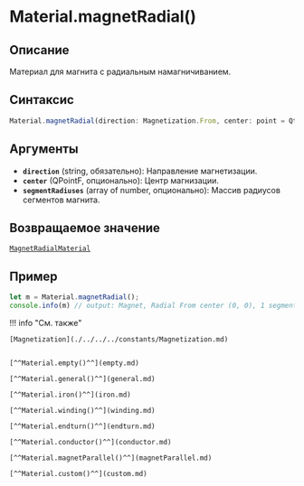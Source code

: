# Material.magnetRadial()

## Описание
Материал для магнита с радиальным намагничиванием.

## Синтаксис
```javascript
Material.magnetRadial(direction: Magnetization.From, center: point = Qt.point(0, 0), segmentRadiuses: array of numbers = []) : MagnetRadialMaterial
``` 

## Аргументы
- **`direction`** (string, обязательно): Направление магнетизации.
- **`center`** (QPointF, опционально): Центр магнизации.
- **`segmentRadiuses`** (array of number, опционально): Массив радиусов сегментов магнита.

## Возвращаемое значение
[`MagnetRadialMaterial`](./../../../types/Materials/MagnetRadialMaterial/_index.md)

## Пример
``` javascript linenums="1"
let m = Material.magnetRadial();
console.info(m) // output: Magnet, Radial From center (0, 0), 1 segment(s)
``` 

!!! info "См. также"

    [Magnetization](./../../../constants/Magnetization.md)


    [^^Material.empty()^^](empty.md)

    [^^Material.general()^^](general.md)

    [^^Material.iron()^^](iron.md)

    [^^Material.winding()^^](winding.md)

    [^^Material.endturn()^^](endturn.md)

    [^^Material.conductor()^^](conductor.md)

    [^^Material.magnetParallel()^^](magnetParallel.md)

    [^^Material.custom()^^](custom.md)
